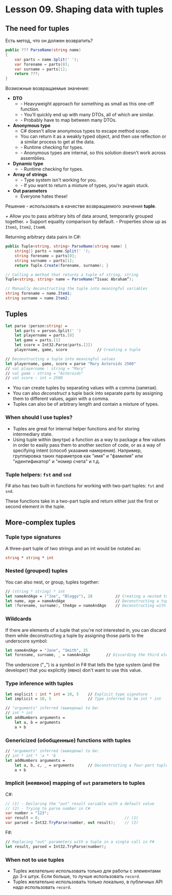 # Lesson 09. Shaping data with tuples

## The need for tuples

Есть метод, что он должен возвратить?

```csharp
public ??? ParseName(string name)
{
    var parts = name.Split(' ');
    var forename = parts[0];
    var surname = parts[1];
    return ???;
}
```

Возможные возвращаемые значения:

* **DTO**
  * *-* Heavyweight approach for something as small as this one-off function.
  * *-* You'll quickly end up with many DTOs, all of which are similar.
  * *-* Probably have to map between many DTOs.
* **Anonymous type**
  * C# doesn't allow anonymous types to escape method scope.
  * You can return it as a weakly typed object, and then use reflection or a similar process to
  get at the data.
  * *-* Runtime checking for types.
  * *-* Anonymous types are internal, so this solution doesn't work across assemblies.
* **Dynamic type**
  * *-* Runtime checking for types.
* **Array of strings**
  * *-* Type system isn't working for you.
  * *-* If you want to return a mixture of types, you're again stuck.
* **Out parameters**
  * Everyone hates these!

Решение - использовать в качестве возвращаемого значения **tuple**.

*+* Allow you to pass arbitrary bits of data around, temporarily grouped together.
*+* Support equality comparison by default.
*-* Properties show up as `Item1`, `Item2`, `ItemN`.

Returning arbitrary data pairs in C#:

```csharp
public Tuple<string, string> ParseName(string name) {
    string[] parts = name.Split(' ');
    string forename = parts[0];
    string surname = parts[1];
    return Tuple.Create(forename, surname); }

// Calling a method that returns a tuple of string, string
Tuple<string, string> name = ParseName(“Isaac Abraham”);

// Manually deconstructing the tuple into meaningful variables
string forename = name.Item1;
string surname = name.Item2;
```

## Tuples

```fsharp
let parse (person:string) =
    let parts = person.Split(' ')
    let playername = parts.[0]
    let game = parts.[1]
    let score = Int32.Parse(parts.[2])
    playername, game, score             // Creating a tuple

// Deconstructing a tuple into meaningful values
let playername, game, score = parse "Mary Asteroids 2500"
// val playername : string = "Mary"
// val game : string = "Asteroids"
// val score : int = 2500
```

* You can create tuples by separating values with a comma (запятая).
* You can also *deconstruct* a tuple back into separate parts by assigning them to different
values, again with a comma.
* Tuples can also be of arbitrary length and contain a mixture of types.

### When should I use tuples?

* Tuples are great for internal helper functions and for storing intermediary state.
* Using tuple within (внутри) a function as a way to package a few values in
order to easily pass them to another section of code, or as a way of specifying intent
(способ указания намерения). Например, группировка таких параметров как "имя" и "фамилия" или
"идентификатор" и "номер счета" и т.д.

### Tuple helpers: `fst` and `snd`

F# also has two built-in functions for working with two-part tuples: `fst` and `snd`.

These functions take in a two-part tuple and return either just the first or second element in
the tuple.

## More-complex tuples

### Tuple type signatures

A three-part tuple of two strings and an int would be notated as:

```fsharp
string * string * int
```

### Nested (grouped) tuples

You can also nest, or group, tuples together:

```fsharp
// (string * string) * int 
let nameAndAge = ("Joe", "Bloggs"), 28          // Creating a nested tuple
let name, age = nameAndAge                      // Deconstructing a tuple
let (forename, surname), theAge = nameAndAge    // Deconstructing with the nested component
```

### Wildcards

If there are elements of a tuple that you're not interested in, you can discard them while
deconstructing a tuple by assigning those parts to the underscore symbol:

```fsharp
let nameAndAge = "Jane", "Smith", 25
let forename, surname, _ = nameAndAge       // Discarding the third element
```

The underscore ("_") is a symbol in F# that tells the type system (and the developer) that you
explicitly (явно) don't want to use this value.

### Type inference with tuples

```fsharp
let explicit : int * int = 10, 5    // Explicit type signature
let implicit = 10, 5                // Type inferred to be int * int

// "arguments" inferred (выведены) to be:
// int * int
let addNumbers arguments =
    let a, b = arguments
    a + b
```

### Genericized (обобщенные) functions with tuples

```fsharp
// "arguments" inferred (выведены) to be:
// int * int * 'a * 'b
let addNumbers arguments =
    let a, b, c, _ = arguments      // Deconstructing a four-part tuple
    a + b
```

### Implicit (неявное) mapping of `out` parameters to tuples

C#:
```csharp
// (1) - Declaring the "out" result variable with a default value
// (2) - Trying to parse number in C#
var number = "123";
var result = 0;                                     // (1)
var parsed = Int32.TryParse(number, out result);    // (2)
```

F#:
```fsharp
// Replacing "out" parameters with a tuple in a single call in F#
let result, parsed = Int32.TryParse(number);
```

### When not to use tuples

* Tuples желательно использовать только для работы с элементами до 3-х штук. Если больше, то
лучше использовать `record`.
* Tuples желательно использовать только локально, в публичных API надо использовать `record`.
